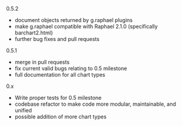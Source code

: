 0.5.2
 - document objects returned by g.raphael plugins
 - make g.raphael compatible with Raphael 2.1.0 (specifically barchart2.html)
 - further bug fixes and pull requests
 
0.5.1

- merge in pull requests
- fix current valid bugs relating to 0.5 milestone
- full documentation for all chart types

0.x

- Write proper tests for 0.5 milestone
- codebase refactor to make code more modular, maintainable, and unified
- possible addition of more chart types
